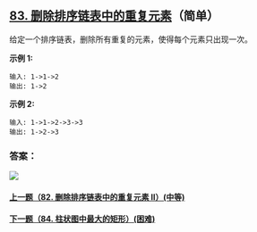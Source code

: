 ## [83. 删除排序链表中的重复元素](https://leetcode-cn.com/problems/remove-duplicates-from-sorted-list/)（简单）

给定一个排序链表，删除所有重复的元素，使得每个元素只出现一次。

**示例 1:**

```
输入: 1->1->2
输出: 1->2
```

**示例 2:**

```
输入: 1->1->2->3->3
输出: 1->2->3
```



### 答案：



![](https://img-blog.csdnimg.cn/20200807155236311.png)

#### [上一题（82. 删除排序链表中的重复元素 II）(中等)](https://github.com/sdwwld/leetCode/blob/master/src/main/java/com/wld/java/leetcode/leetCode0082.md)

#### [下一题（84. 柱状图中最大的矩形）(困难)](https://github.com/sdwwld/leetCode/blob/master/src/main/java/com/wld/java/leetcode/leetCode0084.md)